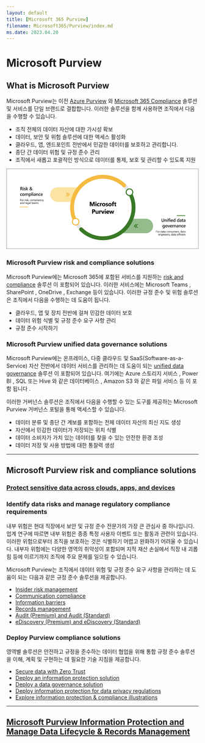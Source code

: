 ```yaml
---
layout: default
title: [Microsoft 365 Purview]
filename: Microsoft365/Purview/index.md
ms.date: 2023.04.20
---
```


# Microsoft Purview

## What is Microsoft Purview

Microsoft Purview는 이전 [Azure Purview](https://docs.microsoft.com/en-us/azure/purview) 와 [Microsoft 365 Compliance](https://docs.microsoft.com/en-us/microsoft-365/compliance/) 솔루션 및 서비스를 단일 브랜드로 결합합니다. 이러한 솔루션을 함께 사용하면 조직에서 다음을 수행할 수 있습니다.

- 조직 전체의 데이터 자산에 대한 가시성 확보
- 데이터, 보안 및 위험 솔루션에 대한 액세스 활성화
- 클라우드, 앱, 엔드포인트 전반에서 민감한 데이터를 보호하고 관리합니다.
- 종단 간 데이터 위험 및 규정 준수 관리
- 조직에서 새롭고 포괄적인 방식으로 데이터를 통제, 보호 및 관리할 수 있도록 지원

![purview-solution-areas](./../images/Purview/purview-solution-areas.png)

### Microsoft Purview risk and compliance solutions

Microsoft Purview에는 Microsoft 365에 포함된 서비스를 지원하는 [risk and compliance](https://docs.microsoft.com/en-us/microsoft-365/compliance/purview-compliance) 솔루션 이 포함되어 있습니다. 이러한 서비스에는 Microsoft Teams , SharePoint , OneDrive , Exchange 등이 있습니다. 이러한 규정 준수 및 위험 솔루션은 조직에서 다음을 수행하는 데 도움이 됩니다.

- 클라우드, 앱 및 장치 전반에 걸쳐 민감한 데이터 보호
- 데이터 위험 식별 및 규정 준수 요구 사항 관리
- 규정 준수 시작하기

### Microsoft Purview unified data governance solutions

Microsoft Purview에는 온프레미스, 다중 클라우드 및 SaaS(Software-as-a-Service) 자산 전반에서 데이터 서비스를 관리하는 데 도움이 되는 [unified data governance](https://docs.microsoft.com/en-us/azure/purview/overview) 솔루션 이 포함되어 있습니다. 여기에는 Azure 스토리지 서비스 , Power BI , SQL 또는 Hive 와 같은 데이터베이스 , Amazon S3 와 같은 파일 서비스 등 이 포함 됩니다 .

이러한 거버넌스 솔루션은 조직에서 다음을 수행할 수 있는 도구를 제공하는 Microsoft Purview 거버넌스 포털을 통해 액세스할 수 있습니다.

- 데이터 분류 및 종단 간 계보를 포함하는 전체 데이터 자산의 최신 지도 생성
- 자산에서 민감한 데이터가 저장되는 위치 식별
- 데이터 소비자가 가치 있는 데이터를 찾을 수 있는 안전한 환경 조성
- 데이터 저장 및 사용 방법에 대한 통찰력 생성

---

## Microsoft Purview risk and compliance solutions

### [Protect sensitive data across clouds, apps, and devices]()

### Identify data risks and manage regulatory compliance requirements

내부 위험은 현대 직장에서 보안 및 규정 준수 전문가의 가장 큰 관심사 중 하나입니다. 업계 연구에 따르면 내부 위험은 종종 특정 사용자 이벤트 또는 활동과 관련이 있습니다. 이러한 위험으로부터 조직을 보호하는 것은 식별하기 어렵고 완화하기 어려울 수 있습니다. 내부자 위험에는 다양한 영역의 취약성이 포함되며 지적 재산 손실에서 직장 내 괴롭힘 등에 이르기까지 조직에 주요 문제를 일으킬 수 있습니다.

Microsoft Purview는 조직에서 데이터 위험 및 규정 준수 요구 사항을 관리하는 데 도움이 되는 다음과 같은 규정 준수 솔루션을 제공합니다.

- [Insider risk management](https://docs.microsoft.com/en-us/microsoft-365/compliance/purview-compliance?toc=%2Fpurview%2Ftoc.json&bc=%2Fpurview%2Fbreadcrumb%2Ftoc.json&view=o365-worldwide#detect-and-act-on-risk-activities-with-insider-risk-management)
- [Communication compliance](https://docs.microsoft.com/en-us/microsoft-365/compliance/purview-compliance?toc=%2Fpurview%2Ftoc.json&bc=%2Fpurview%2Fbreadcrumb%2Ftoc.json&view=o365-worldwide#detect-and-act-on-inappropriate-and-sensitive-messages-with-communication-compliance)
- [Information barriers](https://docs.microsoft.com/en-us/microsoft-365/compliance/purview-compliance?toc=%2Fpurview%2Ftoc.json&bc=%2Fpurview%2Fbreadcrumb%2Ftoc.json&view=o365-worldwide#restrict-communication-and-collaboration-between-users-with-information-barriers)
- [Records management](https://docs.microsoft.com/en-us/microsoft-365/compliance/purview-compliance?toc=%2Fpurview%2Ftoc.json&bc=%2Fpurview%2Fbreadcrumb%2Ftoc.json&view=o365-worldwide#manage-business-legal-or-regulatory-record-keeping-requirements-with-records-management)
- [Audit (Premium) and Audit (Standard)](https://docs.microsoft.com/en-us/microsoft-365/compliance/purview-compliance?toc=%2Fpurview%2Ftoc.json&bc=%2Fpurview%2Fbreadcrumb%2Ftoc.json&view=o365-worldwide#log-and-search-for-audited-activities-in-sharepoint-and-onedrive-with-audit-premium-or-audit-standard)
- [eDiscovery (Premium) and eDiscovery (Standard)](https://docs.microsoft.com/en-us/microsoft-365/compliance/purview-compliance?toc=%2Fpurview%2Ftoc.json&bc=%2Fpurview%2Fbreadcrumb%2Ftoc.json&view=o365-worldwide#identify-and-manage-data-for-legal-cases-with-ediscovery-premium-or-ediscovery-standard)

### Deploy Purview compliance solutions

영역별 솔루션은 안전하고 규정을 준수하는 데이터 협업을 위해 통합 규정 준수 솔루션을 이해, 계획 및 구현하는 데 필요한 기술 지침을 제공합니다.

- [Secure data with Zero Trust](https://docs.microsoft.com/en-us/security/zero-trust/deploy/data)
- [Deploy an information protection solution](https://docs.microsoft.com/en-us/microsoft-365/compliance/information-protection-solution)
- [Deploy a data governance solution](https://docs.microsoft.com/en-us/microsoft-365/compliance/data-governance-solution)
- [Deploy information protection for data privacy regulations](https://docs.microsoft.com/en-us/microsoft-365/solutions/information-protection-deploy)
- [Explore information protection & compliance illustrations](https://docs.microsoft.com/en-us/microsoft-365/solutions/productivity-illustrations)

---

## [Microsoft Purview Information Protection and Manage Data Lifecycle & Records Management](IP-and-DL-and-RM)